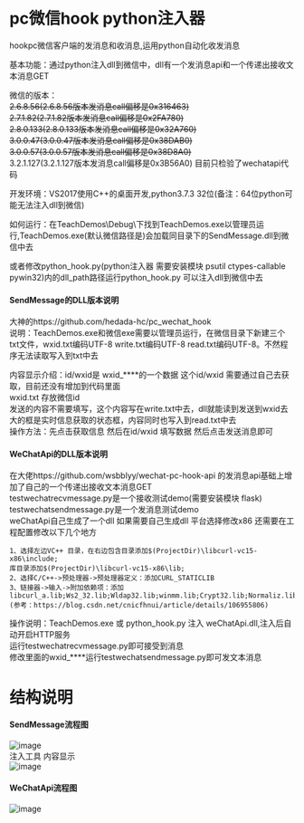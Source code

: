 # pc微信hook python注入器

hookpc微信客户端的发消息和收消息,运用python自动化收发消息   

基本功能：通过python注入dll到微信中，dll有一个发消息api和一个传递出接收文本消息GET   

微信的版本：   
~~2.6.8.56(2.6.8.56版本发消息call偏移是0x316463)~~   
~~2.7.1.82(2.7.1.82版本发消息call偏移是0x2FA780)~~   
~~2.8.0.133(2.8.0.133版本发消息call偏移是0x32A760)~~  
~~3.0.0.47(3.0.0.47版本发消息call偏移是0x38DAB0)~~  
~~3.0.0.57(3.0.0.57版本发消息call偏移是0x38D8A0)~~  
3.2.1.127(3.2.1.127版本发消息call偏移是0x3B56A0) 目前只检验了wechatapi代码


开发环境：VS2017使用C++的桌面开发,python3.7.3 32位(备注：64位python可能无法注入dll到微信)   

如何运行：在TeachDemos\Debug\下找到TeachDemos.exe以管理员运行,TeachDemos.exe(默认微信路径是)会加载同目录下的SendMessage.dll到微信中去    

或者修改python_hook.py(python注入器 需要安装模块 psutil ctypes-callable pywin32)内的dll_path路径运行python_hook.py 可以注入dll到微信中去   

#### SendMessage的DLL版本说明
大神的https://github.com/hedada-hc/pc_wechat_hook    
说明：TeachDemos.exe和微信exe需要以管理员运行，在微信目录下新建三个txt文件，wxid.txt编码UTF-8 write.txt编码UTF-8 read.txt编码UTF-8。不然程序无法读取写入到txt中去    

内容显示介绍：id/wxid是 wxid_****的一个数据 这个id/wxid 需要通过自己去获取，目前还没有增加到代码里面   
wxid.txt 存放微信id   
发送的内容不需要填写，这个内容写在write.txt中去，dll就能读到发送到wxid去   
大的框是实时信息获取的状态框，内容同时也写入到read.txt中去   
操作方法：先点击获取信息 然后在id/wxid 填写数据 然后点击发送消息即可   

#### WeChatApi的DLL版本说明
在大佬https://github.com/wsbblyy/wechat-pc-hook-api 的发消息api基础上增加了自己的一个传递出接收文本消息GET   
testwechatrecvmessage.py是一个接收测试demo(需要安装模块 flask)   
testwechatsendmessage.py是一个发消息测试demo   
weChatApi自己生成了一个dll 如果需要自己生成dll 平台选择修改x86 还需要在工程配置修改以下几个地方
```
1、选择左边VC++ 目录，在右边包含目录添加$(ProjectDir)\libcurl-vc15-x86\include;
库目录添加$(ProjectDir)\libcurl-vc15-x86\lib;   
2、选择C/C++->预处理器->预处理器定义：添加CURL_STATICLIB   
3、链接器->输入->附加依赖项：添加libcurl_a.lib;Ws2_32.lib;Wldap32.lib;winmm.lib;Crypt32.lib;Normaliz.lib;   
(参考：https://blog.csdn.net/cnicfhnui/article/details/106955806)    
```
操作说明：TeachDemos.exe 或 python_hook.py 注入 weChatApi.dll,注入后自动开启HTTP服务    
运行testwechatrecvmessage.py即可接受到消息    
修改里面的wxid_****运行testwechatsendmessage.py即可发文本消息    

# 结构说明

#### SendMessage流程图   
![image](https://github.com/holdyeah/wechat-pc-hook-python/blob/master/images/%E8%AF%B4%E6%98%8E.png)   
注入工具 内容显示   
![image](https://github.com/holdyeah/wechat-pc-hook-python/blob/master/images/%E6%A8%A1%E5%9D%97.png)   

#### WeChatApi流程图   
![image](https://github.com/holdyeah/wechat-pc-hook-python/blob/master/images/wechatapi%E6%B5%81%E7%A8%8B.png)   
